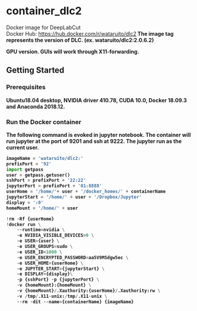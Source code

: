 # container_dlc2

Docker image for DeepLabCut<BR>
Docker Hub: https://hub.docker.com/r/wataruito/dlc2<B>
The image tag represents the version of DLC. (ex. wataruito/dlc2:2.0.6.2)

GPU version.
GUIs will work through X11-forwarding.

## Getting Started
### Prerequisites

Ubuntu18.04 desktop, NVIDIA driver 410.78, CUDA 10.0, Docker 18.09.3 and Anaconda 2018.12.

### Run the Docker container
The following command is evoked in jupyter notebook. The container will run jupyter at the port of 9201 and ssh at 9222. The jupyter run as the current user.<BR>


```python
imageName = 'wataruito/dlc2:'
prefixPort = '92'
import getpass
user = getpass.getuser()
sshPort = prefixPort + '22:22'
jupyterPort = prefixPort + '01:8888'
userHome = '/home/'+ user + '/docker_homes/' + containerName
jupyterStart = '/home/' + user + '/Dropbox/Jupyter'
display = ':0'
homeMount = '/home/' + user

!rm -Rf {userHome}
!docker run \
    --runtime=nvidia \
    -e NVIDIA_VISIBLE_DEVICES=0 \
    -e USER={user} \
    -e USER_GROUPS=sudo \
    -e USER_ID=1000 \
    -e USER_ENCRYPTED_PASSWORD=aa5V9MSdgw5ec \
    -e USER_HOME={userHome} \
    -e JUPYTER_START={jupyterStart} \
    -e DISPLAY={display}\
    -p {sshPort} -p {jupyterPort} \
    -v {homeMount}:{homeMount} \
    -v {homeMount}/.Xauthority:{userHome}/.Xauthority:rw \
    -v /tmp/.X11-unix:/tmp/.X11-unix \
    --rm -dit --name={containerName} {imageName}
```
